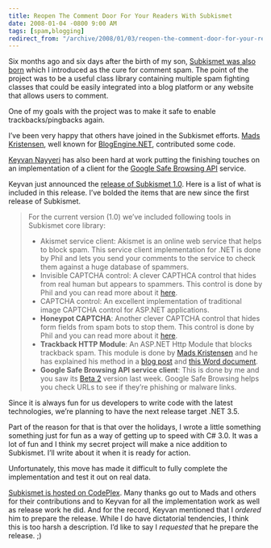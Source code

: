 ```yaml
---
title: Reopen The Comment Door For Your Readers With Subkismet
date: 2008-01-04 -0800 9:00 AM
tags: [spam,blogging]
redirect_from: "/archive/2008/01/03/reopen-the-comment-door-for-your-readers-with-subkismet.aspx/"
---
```


Six months ago and six days after the birth of my son, [Subkismet was
also
born](https://haacked.com/archive/2007/06/12/introducing-subkismet-the-cure-for-comment-spam.aspx "Introducing Subkismet")
which I introduced as the cure for comment spam. The point of the
project was to be a useful class library containing multiple spam
fighting classes that could be easily integrated into a blog platform or
any website that allows users to comment.

One of my goals with the project was to make it safe to enable
trackbacks/pingbacks again.

I’ve been very happy that others have joined in the Subkismet efforts.
[Mads Kristensen](http://blog.madskristensen.dk/ "Mads Kristensen"),
well known for
[BlogEngine.NET](http://www.dotnetblogengine.net/ "BlogEngine.NET blog engine"),
contributed some code.

[Keyvan Nayyeri](http://nayyeri.net/blog/ "Keyvan Nayyeri") has also
been hard at work putting the finishing touches on an implementation of
a client for the [Google Safe Browsing
API](http://code.google.com/apis/safebrowsing/ "Safe Browsing") service.

Keyvan just announced the [release of Subkismet
1.0](http://nayyeri.net/blog/subkismet-1-0-released/ "Subkismet 1.0 Released!").
Here is a list of what is included in this release. I’ve bolded the
items that are new since the first release of Subkismet.

> For the current version (1.0) we’ve included following tools in
> Subkismet core library:
>
> -   Akismet service client: Akismet is an online web service that
>     helps to block spam. This service client implementation for .NET
>     is done by Phil and lets you send your comments to the service to
>     check them against a huge database of spammers.
> -   Invisible CAPTCHA control: A clever CAPTHCA control that hides
>     from real human but appears to spammers. This control is done by
>     Phil and you can read more about it
>     [here](https://haacked.com/archive/2006/09/26/Lightweight_Invisible_CAPTCHA_Validator_Control.aspx).
> -   CAPTCHA control: An excellent implementation of traditional image
>     CAPTCHA control for ASP.NET applications.
> -   **Honeypot CAPTCHA**: Another clever CAPTCHA control that hides
>     form fields from spam bots to stop them. This control is done by
>     Phil and you can read more about it
>     [here](https://haacked.com/archive/2007/09/11/honeypot-captcha.aspx).
> -   **Trackback HTTP Module**: An ASP.NET Http Module that blocks
>     trackback spam. This module is done by [Mads
>     Kristensen](http://blog.madskristensen.dk/) and he has explained
>     his method in a [blog
>     post](http://blog.madskristensen.dk/post/Trackback-spam-fighting.aspx)
>     and [this Word
>     document](http://www.codeplex.com/subkismet/WorkItem/AttachmentDownload.ashx?WorkItemId=3188&FileAttachmentId=311).
> -   **Google Safe Browsing API service client**: This is done by me
>     and you saw its [Beta
>     2](http://nayyeri.net/blog/google-safe-browsing-library-for-net-beta-2/)
>     version last week. Google Safe Browsing helps you check URLs to
>     see if they’re phishing or malware links.

Since it is always fun for us developers to write code with the latest
technologies, we’re planning to have the next release target .NET 3.5.

Part of the reason for that is that over the holidays, I wrote a little
something something just for fun as a way of getting up to speed with
C# 3.0. It was a lot of fun and I think my secret project will make a
nice addition to Subkismet. I’ll write about it when it is ready for
action.

Unfortunately, this move has made it difficult to fully complete the
implementation and test it out on real data.

[Subkismet is hosted on
CodePlex](http://www.codeplex.com/subkismet/ "Subkismet on CodePlex").
Many thanks go out to Mads and others for their contributions and to
Keyvan for all the implementation work as well as release work he did.
And for the record, Keyvan mentioned that I *ordered* him to prepare the
release. While I do have dictatorial tendencies, I think this is too
harsh a description. I’d like to say I *requested* that he prepare the
release. ;)

